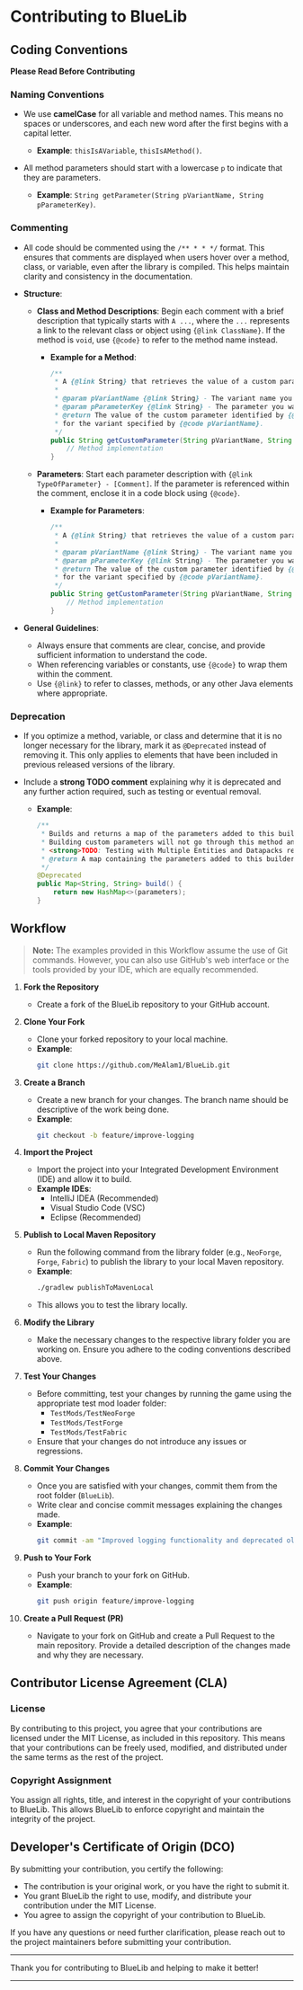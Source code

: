 # Contributing to BlueLib

## Coding Conventions

<strong>Please Read Before Contributing</strong>

### Naming Conventions
- We use **camelCase** for all variable and method names. This means no spaces or underscores, and each new word after the first begins with a capital letter.
    - **Example**: `thisIsAVariable`, `thisIsAMethod()`.

- All method parameters should start with a lowercase `p` to indicate that they are parameters.
    - **Example**: `String getParameter(String pVariantName, String pParameterKey)`.

### Commenting

- All code should be commented using the `/** * * */` format. This ensures that comments are displayed when users hover over a method, class, or variable, even after the library is compiled. This helps maintain clarity and consistency in the documentation.

- **Structure**:
    - **Class and Method Descriptions**: Begin each comment with a brief description that typically starts with `A ...`, where the `...` represents a link to the relevant class or object using `{@link ClassName}`. If the method is `void`, use `{@code}` to refer to the method name instead.
        - **Example for a Method**:
          ```java
          /**
           * A {@link String} that retrieves the value of a custom parameter for a specific variant.
           *
           * @param pVariantName {@link String} - The variant name you want to see the custom parameter of.
           * @param pParameterKey {@link String} - The parameter you want to see.
           * @return The value of the custom parameter identified by {@code pParameterKey}
           * for the variant specified by {@code pVariantName}.
           */
          public String getCustomParameter(String pVariantName, String pParameterKey) {
              // Method implementation
          }
          ```

    - **Parameters**: Start each parameter description with `{@link TypeOfParameter} - [Comment]`. If the parameter is referenced within the comment, enclose it in a code block using `{@code}`.
        - **Example for Parameters**:
          ```java
          /**
           * A {@link String} that retrieves the value of a custom parameter for a specific variant.
           *
           * @param pVariantName {@link String} - The variant name you want to see the custom parameter of.
           * @param pParameterKey {@link String} - The parameter you want to see.
           * @return The value of the custom parameter identified by {@code pParameterKey}
           * for the variant specified by {@code pVariantName}.
           */
          public String getCustomParameter(String pVariantName, String pParameterKey) {
              // Method implementation
          }
          ```

- **General Guidelines**:
    - Always ensure that comments are clear, concise, and provide sufficient information to understand the code.
    - When referencing variables or constants, use `{@code}` to wrap them within the comment.
    - Use `{@link}` to refer to classes, methods, or any other Java elements where appropriate.

### Deprecation

- If you optimize a method, variable, or class and determine that it is no longer necessary for the library, mark it as `@Deprecated` instead of removing it. This only applies to elements that have been included in previous released versions of the library.

- Include a **strong TODO comment** explaining why it is deprecated and any further action required, such as testing or eventual removal.
    - **Example**:
      ```java
      /**
       * Builds and returns a map of the parameters added to this builder. <br><br>
       * Building custom parameters will not go through this method anymore. However, it has not been tested with Multiple Entities and Datapack yet. <br>
       * <strong>TODO: Testing with Multiple Entities and Datapacks required before Deletion/Refactoring.</strong><br>
       * @return A map containing the parameters added to this builder.
       */
      @Deprecated
      public Map<String, String> build() {
          return new HashMap<>(parameters);
      }
      ```

## Workflow

> **Note:** The examples provided in this Workflow assume the use of Git commands. However, you can also use GitHub's web interface or the tools provided by your IDE, which are equally recommended.

1. **Fork the Repository**
    - Create a fork of the BlueLib repository to your GitHub account.

2. **Clone Your Fork**
    - Clone your forked repository to your local machine.
    - **Example**:
      ```bash
      git clone https://github.com/MeAlam1/BlueLib.git
      ```

3. **Create a Branch**
    - Create a new branch for your changes. The branch name should be descriptive of the work being done.
    - **Example**:
      ```bash
      git checkout -b feature/improve-logging
      ```

4. **Import the Project**
    - Import the project into your Integrated Development Environment (IDE) and allow it to build.
    - **Example IDEs**:
        - IntelliJ IDEA (Recommended)
        - Visual Studio Code (VSC)
        - Eclipse (Recommended)

5. **Publish to Local Maven Repository**
    - Run the following command from the library folder (e.g., `NeoForge`, `Forge`, `Fabric`) to publish the library to your local Maven repository.
    - **Example**:
      ```bash
      ./gradlew publishToMavenLocal
      ```
    - This allows you to test the library locally.

6. **Modify the Library**
    - Make the necessary changes to the respective library folder you are working on. Ensure you adhere to the coding conventions described above.

7. **Test Your Changes**
    - Before committing, test your changes by running the game using the appropriate test mod loader folder:
        - `TestMods/TestNeoForge`
        - `TestMods/TestForge`
        - `TestMods/TestFabric`
    - Ensure that your changes do not introduce any issues or regressions.

8. **Commit Your Changes**
    - Once you are satisfied with your changes, commit them from the root folder (`BlueLib`).
    - Write clear and concise commit messages explaining the changes made.
    - **Example**:
      ```bash
      git commit -am "Improved logging functionality and deprecated old log method"
      ```

9. **Push to Your Fork**
    - Push your branch to your fork on GitHub.
    - **Example**:
      ```bash
      git push origin feature/improve-logging
      ```

10. **Create a Pull Request (PR)**
    - Navigate to your fork on GitHub and create a Pull Request to the main repository. Provide a detailed description of the changes made and why they are necessary.

## Contributor License Agreement (CLA)

### License

By contributing to this project, you agree that your contributions are licensed under the MIT License, as included in this repository. This means that your contributions can be freely used, modified, and distributed under the same terms as the rest of the project.

### Copyright Assignment

You assign all rights, title, and interest in the copyright of your contributions to BlueLib. This allows BlueLib to enforce copyright and maintain the integrity of the project.

## Developer's Certificate of Origin (DCO)

By submitting your contribution, you certify the following:

- The contribution is your original work, or you have the right to submit it.
- You grant BlueLib the right to use, modify, and distribute your contribution under the MIT License.
- You agree to assign the copyright of your contribution to BlueLib.

If you have any questions or need further clarification, please reach out to the project maintainers before submitting your contribution.

---

Thank you for contributing to BlueLib and helping to make it better!

---
